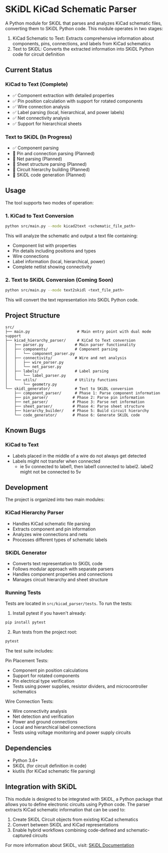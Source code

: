 # SKiDL KiCad Schematic Parser

A Python module for SKiDL that parses and analyzes KiCad schematic files, converting them to SKiDL Python code. This module operates in two stages:
1. KiCad Schematic to Text: Extracts comprehensive information about components, pins, connections, and labels from KiCad schematics
2. Text to SKiDL: Converts the extracted information into SKiDL Python code for circuit definition

## Current Status

### KiCad to Text (Complete)
- ✅ Component extraction with detailed properties
- ✅ Pin position calculation with support for rotated components
- ✅ Wire connection analysis
- ✅ Label parsing (local, hierarchical, and power labels)
- ✅ Net connectivity analysis
- ✅ Support for hierarchical sheets

### Text to SKiDL (In Progress)
- ✅ Component parsing
- 🚧 Pin and connection parsing (Planned)
- 🚧 Net parsing (Planned)
- 🚧 Sheet structure parsing (Planned)
- 🚧 Circuit hierarchy building (Planned)
- 🚧 SKiDL code generation (Planned)

## Usage

The tool supports two modes of operation:

### 1. KiCad to Text Conversion
```bash
python src/main.py --mode kicad2text <schematic_file_path>
```

This will analyze the schematic and output a text file containing:
- Component list with properties
- Pin details including positions and types
- Wire connections
- Label information (local, hierarchical, power)
- Complete netlist showing connectivity

### 2. Text to SKiDL Conversion (Coming Soon)
```bash
python src/main.py --mode text2skidl <text_file_path>
```

This will convert the text representation into SKiDL Python code.

## Project Structure

```
src/
├── main.py                     # Main entry point with dual mode support
├── kicad_hierarchy_parser/     # KiCad to Text conversion
│   ├── parser.py              # Main parser functionality
│   ├── components/            # Component parsing
│   │   └── component_parser.py
│   ├── connectivity/          # Wire and net analysis
│   │   ├── wire_parser.py
│   │   └── net_parser.py
│   ├── labels/                # Label parsing
│   │   └── label_parser.py
│   └── utils/                 # Utility functions
│       └── geometry.py
└── skidl_generator/           # Text to SKiDL conversion
    ├── component_parser/      # Phase 1: Parse component information
    ├── pin_parser/           # Phase 2: Parse pin information
    ├── net_parser/           # Phase 3: Parse net information
    ├── sheet_parser/         # Phase 4: Parse sheet structure
    ├── hierarchy_builder/    # Phase 5: Build circuit hierarchy
    └── code_generator/       # Phase 6: Generate SKiDL code
```

## Known Bugs

### KiCad to Text
- Labels placed in the middle of a wire do not always get detected
- Labels might not transfer when connected
  - ie 5v connected to label1, then label1 connected to label2. label2 might not be connected to 5v

## Development

The project is organized into two main modules:

### KiCad Hierarchy Parser
- Handles KiCad schematic file parsing
- Extracts component and pin information
- Analyzes wire connections and nets
- Processes different types of schematic labels

### SKiDL Generator
- Converts text representation to SKiDL code
- Follows modular approach with separate parsers
- Handles component properties and connections
- Manages circuit hierarchy and sheet structure

### Running Tests

Tests are located in `src/kicad_parser/tests`. To run the tests:

1. Install pytest if you haven't already:
```bash
pip install pytest
```

2. Run tests from the project root:
```bash
pytest
```

The test suite includes:

Pin Placement Tests:
- Component pin position calculations
- Support for rotated components
- Pin electrical type verification
- Tests using power supplies, resistor dividers, and microcontroller schematics

Wire Connection Tests:
- Wire connectivity analysis
- Net detection and verification
- Power and ground connections
- Local and hierarchical label connections
- Tests using voltage monitoring and power supply circuits

## Dependencies

- Python 3.6+
- SKiDL (for circuit definition in code)
- kiutils (for KiCad schematic file parsing)

## Integration with SKiDL

This module is designed to be integrated with SKiDL, a Python package that allows you to define electronic circuits using Python code. The parser extracts KiCad schematic information that can be used to:

1. Create SKiDL Circuit objects from existing KiCad schematics
2. Convert between SKiDL and KiCad representations
3. Enable hybrid workflows combining code-defined and schematic-captured circuits

For more information about SKiDL, visit: [SKiDL Documentation](https://xesscorp.github.io/skidl/docs/_site/)
